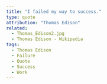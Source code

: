 ```yaml
---
title: "I failed my way to success."
type: quote
attribution: "Thomas Edison"
related:
  - Thomas_Edison2.jpg
  - Thomas Edison - Wikipedia
tags:
  - Thomas Edison
  - Failure
  - Quote
  - Success
  - Work
---
```

